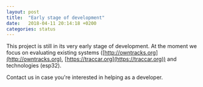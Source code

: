 ```yaml
---
layout: post
title:  "Early stage of development"
date:   2018-04-11 20:14:18 +0200
categories: status
---
```

This project is still in its very early stage of development. At the moment we focus on
evaluating existing systems ([http://owntracks.org](http://owntracks.org), [https://traccar.org](https://traccar.org)) and
technologies (esp32).

Contact us in case you're interested in helping as a developer.
